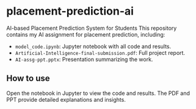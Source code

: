 # placement-prediction-ai
AI-based Placement Prediction System for Students
This repository contains my AI assignment for placement prediction, including:
- `model_code.ipynb`: Jupyter notebook with all code and results.
- `Artificial-Intelligence-final-submission.pdf`: Full project report.
- `AI-assg-ppt.pptx`: Presentation summarizing the work.
## How to use
Open the notebook in Jupyter to view the code and results. The PDF and PPT provide detailed explanations and insights.
